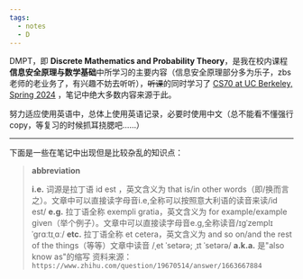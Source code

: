 ```yaml
---
tags:
  - notes
  - D
---
```

DMPT，即 **Discrete Mathematics and Probability Theory**，是我在校内课程**信息安全原理与数学基础**中所学习的主要内容（信息安全原理部分多为乐子，zbs 老师的老业务了，有兴趣不妨去听听），~~听课~~的同时学习了 [CS70 at UC Berkeley, Spring 2024](https://www.eecs70.org/) ，笔记中绝大多数内容来源于此。

努力适应使用英语中，总体上使用英语记录，必要时使用中文（总不能看不懂强行 copy，等复习的时候抓耳挠腮吧……）

--- 
下面是一些在笔记中出现但是比较杂乱的知识点：

> **abbreviation**
> 
> **i.e.** 词源是拉丁语 id est ，英文含义为 that is/in other words（即/换而言之）。文章中可以直接读字母音i.e,全称可以按照意大利语的读音来读/id est/
> **e.g.** 拉丁语全称 exempli gratia，英文含义为 for example/example given（举个例子）。文章中可以直接读字母音e.g,全称读音/ɪɡˈzemplɪ ˈɡrɑːtɪˌɑː/
> **etc.** 拉丁语全称 et cetera，英文含义为 and so on/and the rest of the things（等等）文章中读音 /ˌet ˈsetərə; ˌɪt ˈsetərə/
> **a.k.a.** 是"also know as"的缩写
> 资料来源：`https://www.zhihu.com/question/19670514/answer/1663667884`  


